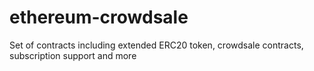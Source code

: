 # ethereum-crowdsale
Set of contracts including extended ERC20 token, crowdsale contracts, subscription support and more
